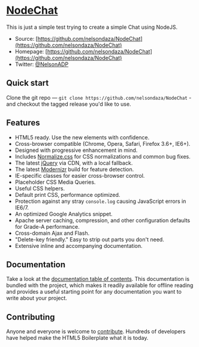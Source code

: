 # [NodeChat](https://github.com/nelsondaza/NodeChat)

This is just a simple test trying to create a simple Chat using NodeJS.

* Source: [https://github.com/nelsondaza/NodeChat](https://github.com/nelsondaza/NodeChat)
* Homepage: [https://github.com/nelsondaza/NodeChat](https://github.com/nelsondaza/NodeChat)
* Twitter: [@NelsonADP](http://twitter.com/NelsonADP)


## Quick start

Clone the git repo — `git clone https://github.com/nelsondaza/NodeChat` - and checkout the tagged release you'd like to use.


## Features

* HTML5 ready. Use the new elements with confidence.
* Cross-browser compatible (Chrome, Opera, Safari, Firefox 3.6+, IE6+).
* Designed with progressive enhancement in mind.
* Includes [Normalize.css](http://necolas.github.com/normalize.css/) for CSS
  normalizations and common bug fixes.
* The latest [jQuery](http://jquery.com/) via CDN, with a local fallback.
* The latest [Modernizr](http://modernizr.com/) build for feature detection.
* IE-specific classes for easier cross-browser control.
* Placeholder CSS Media Queries.
* Useful CSS helpers.
* Default print CSS, performance optimized.
* Protection against any stray `console.log` causing JavaScript errors in
  IE6/7.
* An optimized Google Analytics snippet.
* Apache server caching, compression, and other configuration defaults for
  Grade-A performance.
* Cross-domain Ajax and Flash.
* "Delete-key friendly." Easy to strip out parts you don't need.
* Extensive inline and accompanying documentation.


## Documentation

Take a look at the [documentation table of contents](doc/TOC.md). This
documentation is bundled with the project, which makes it readily available for
offline reading and provides a useful starting point for any documentation you
want to write about your project.


## Contributing

Anyone and everyone is welcome to [contribute](CONTRIBUTING.md). Hundreds of
developers have helped make the HTML5 Boilerplate what it is today.
